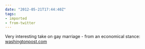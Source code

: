 ```yaml
---
date: "2012-05-21T17:44:40Z"
tags:
- imported
- from-twitter
---
```

Very interesting take on gay marriage - from an economical stance: [washingtonpost.com](https://www.washingtonpost.com/blogs/ezra-klein/post/wonkbook-the-economics-of-gay-marriage/2012/05/15/gIQAvzDxQU_blog.html)
